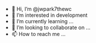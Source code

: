- 👋 Hi, I’m @jwpark7thewc
- 👀 I’m interested in development
- 🌱 I’m currently learning ...
- 💞️ I’m looking to collaborate on ...
- 📫 How to reach me ...

<!---
jwpark7thewc/jwpark7thewc is a ✨ special ✨ repository because its `README.md` (this file) appears on your GitHub profile.
You can click the Preview link to take a look at your changes.
--->

